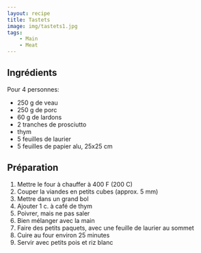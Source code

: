 ```yaml
---
layout: recipe
title: Tastets
image: img/tastets1.jpg  
tags:
    - Main
    - Meat
---
```

## Ingrédients
Pour 4 personnes:  
* 250 g de veau  
* 250 g de porc  
* 60 g de lardons  
* 2 tranches de prosciutto  
* thym  
* 5 feuilles de laurier  
* 5 feuilles de papier alu, 25x25 cm  

## Préparation
1. Mettre le four à chauffer à 400 F (200 C)
2. Couper la viandes en petits cubes (approx. 5 mm) 
2. Mettre dans un grand bol
3. Ajouter 1 c. à café de thym
2. Poivrer, mais ne pas saler
5. Bien mélanger avec la main
6. Faire des petits paquets, avec une feuille de laurier au sommet
7. Cuire au four environ 25 minutes
8. Servir avec petits pois et riz blanc
